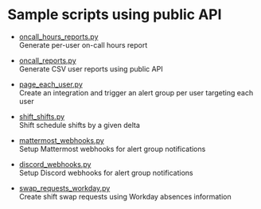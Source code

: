 # Sample scripts using public API

- [oncall_hours_reports.py](https://github.com/grafana/oncall/blob/dev/tools/scripts/oncall_hours_report.py)  
Generate per-user on-call hours report

- [oncall_reports.py](https://github.com/grafana/oncall/blob/dev/tools/scripts/oncall_reports.py)  
Generate CSV user reports using public API

- [page_each_user.py](https://github.com/grafana/oncall/blob/dev/tools/scripts/page_each_user.py)  
Create an integration and trigger an alert group per user targeting each user

- [shift_shifts.py](https://github.com/grafana/oncall/blob/dev/tools/scripts/shift_shifts.py)  
Shift schedule shifts by a given delta

- [mattermost_webhooks.py](https://github.com/grafana/oncall/blob/dev/tools/scripts/mattermost_webhooks.py)  
Setup Mattermost webhooks for alert group notifications

- [discord_webhooks.py](https://github.com/grafana/oncall/blob/dev/tools/scripts/discord_webhooks.py)  
Setup Discord webhooks for alert group notifications

- [swap_requests_workday.py](https://github.com/grafana/oncall/blob/dev/tools/scripts/swap_requests_workday.py)  
Create shift swap requests using Workday absences information
